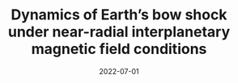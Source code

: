 ---
title: " Dynamics of Earth’s bow shock under near-radial interplanetary magnetic field conditions"
collection: publications
permalink: /publication/2022-pollock
date: 2022-07-01
venue: 'Physics of Plasmas'
paperurl: 'http://savvasraptis.github.io/publications'
link: 'http://savvasraptis.github.io/publications'
citation: 'Pollock, C., Chen, L-J., Schwartz, S., Wang, S., Avanov, L. A., Burch, J. L., Gershman, D. J., Giles, B. L., <b>Raptis, S.</b>, & Russell, C. T. (2022). Dynamics of Earth’s bow shock under near-radial interplanetary magnetic field conditions. Physics of Plasmas, (<b>under review</b>)'
---